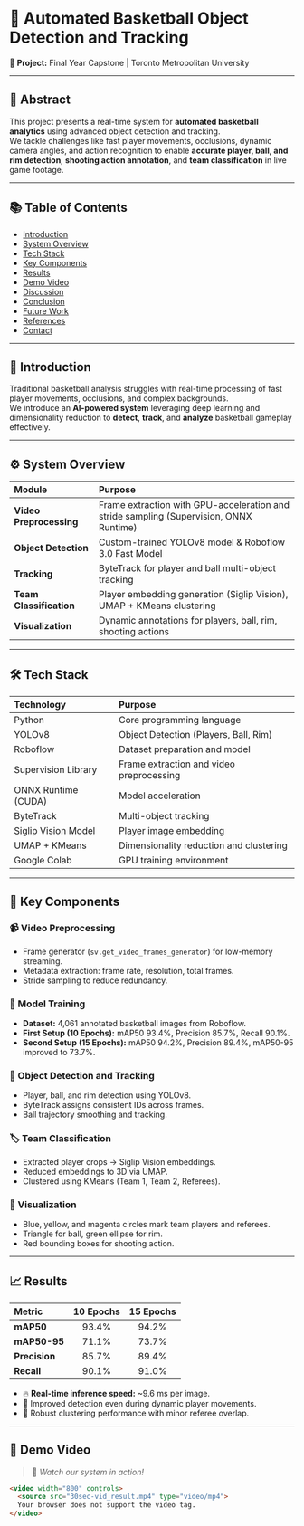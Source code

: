 # 🏀 Automated Basketball Object Detection and Tracking

📄 **Project:** Final Year Capstone | Toronto Metropolitan University  

---

## 📖 Abstract

This project presents a real-time system for **automated basketball analytics** using advanced object detection and tracking.  
We tackle challenges like fast player movements, occlusions, dynamic camera angles, and action recognition to enable **accurate player, ball, and rim detection**, **shooting action annotation**, and **team classification** in live game footage.

---

## 📚 Table of Contents

- [Introduction](#-introduction)
- [System Overview](#-system-overview)
- [Tech Stack](#-tech-stack)
- [Key Components](#-key-components)
- [Results](#-results)
- [Demo Video](#-demo-video)
- [Discussion](#-discussion)
- [Conclusion](#-conclusion)
- [Future Work](#-future-work)
- [References](#-references)
- [Contact](#-contact)

---

## 🏀 Introduction

Traditional basketball analysis struggles with real-time processing of fast player movements, occlusions, and complex backgrounds.  
We introduce an **AI-powered system** leveraging deep learning and dimensionality reduction to **detect**, **track**, and **analyze** basketball gameplay effectively.

---

## ⚙️ System Overview

| Module                 | Purpose                                                      |
|:------------------------|:--------------------------------------------------------------|
| **Video Preprocessing** | Frame extraction with GPU-acceleration and stride sampling (Supervision, ONNX Runtime) |
| **Object Detection**    | Custom-trained YOLOv8 model & Roboflow 3.0 Fast Model          |
| **Tracking**            | ByteTrack for player and ball multi-object tracking            |
| **Team Classification** | Player embedding generation (Siglip Vision), UMAP + KMeans clustering |
| **Visualization**       | Dynamic annotations for players, ball, rim, shooting actions  |

---

## 🛠️ Tech Stack

| Technology            | Purpose                         |
|:----------------------|:--------------------------------|
| Python                 | Core programming language       |
| YOLOv8                 | Object Detection (Players, Ball, Rim) |
| Roboflow               | Dataset preparation and model   |
| Supervision Library    | Frame extraction and video preprocessing |
| ONNX Runtime (CUDA)    | Model acceleration              |
| ByteTrack              | Multi-object tracking           |
| Siglip Vision Model    | Player image embedding          |
| UMAP + KMeans          | Dimensionality reduction and clustering |
| Google Colab           | GPU training environment        |

---

## 🚀 Key Components

### 📹 Video Preprocessing
- Frame generator (`sv.get_video_frames_generator`) for low-memory streaming.
- Metadata extraction: frame rate, resolution, total frames.
- Stride sampling to reduce redundancy.

### 🎯 Model Training
- **Dataset:** 4,061 annotated basketball images from Roboflow.
- **First Setup (10 Epochs):** mAP50 93.4%, Precision 85.7%, Recall 90.1%.
- **Second Setup (15 Epochs):** mAP50 94.2%, Precision 89.4%, mAP50-95 improved to 73.7%.

### 🧩 Object Detection and Tracking
- Player, ball, and rim detection using YOLOv8.
- ByteTrack assigns consistent IDs across frames.
- Ball trajectory smoothing and tracking.

### 🏷️ Team Classification
- Extracted player crops → Siglip Vision embeddings.
- Reduced embeddings to 3D via UMAP.
- Clustered using KMeans (Team 1, Team 2, Referees).

### 🎨 Visualization
- Blue, yellow, and magenta circles mark team players and referees.
- Triangle for ball, green ellipse for rim.
- Red bounding boxes for shooting action.

---

## 📈 Results

| Metric          | 10 Epochs | 15 Epochs |
|:----------------|:---------:|:---------:|
| **mAP50**       | 93.4%     | 94.2%     |
| **mAP50-95**    | 71.1%     | 73.7%     |
| **Precision**   | 85.7%     | 89.4%     |
| **Recall**      | 90.1%     | 91.0%     |

- 🔥 **Real-time inference speed:** ~9.6 ms per image.
- 🏀 Improved detection even during dynamic player movements.
- 🎯 Robust clustering performance with minor referee overlap.

---

## 🎥 Demo Video

> 📢 _Watch our system in action!_

```html
<video width="800" controls>
  <source src="30sec-vid_result.mp4" type="video/mp4">
  Your browser does not support the video tag.
</video>
